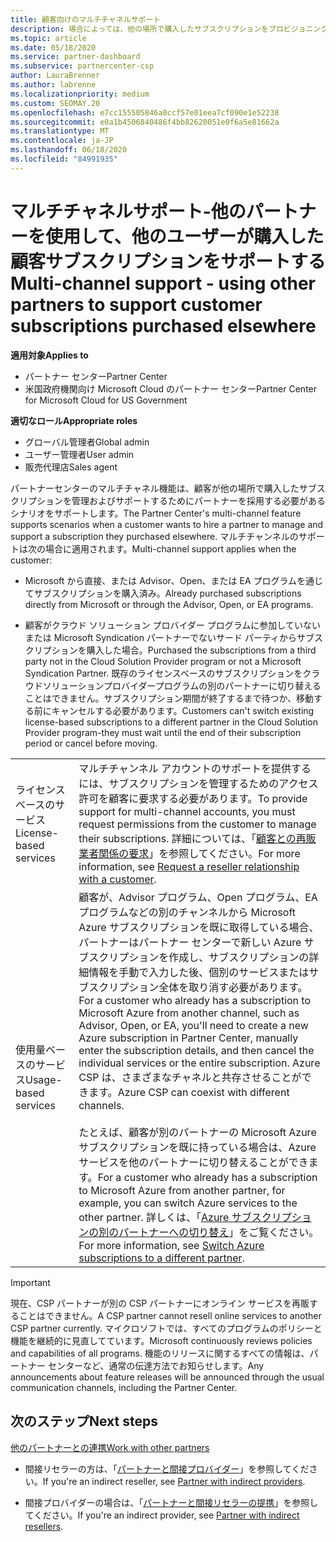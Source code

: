 ```yaml
---
title: 顧客向けのマルチチャネルサポート
description: 場合によっては、他の場所で購入したサブスクリプションをプロビジョニングし、サポートすることをお客様にお勧めします。
ms.topic: article
ms.date: 05/18/2020
ms.service: partner-dashboard
ms.subservice: partnercenter-csp
author: LauraBrenner
ms.author: labrenne
ms.localizationpriority: medium
ms.custom: SEOMAY.20
ms.openlocfilehash: e7cc155505846a0ccf57e01eea7cf090e1e52238
ms.sourcegitcommit: e0a1b4506840486f4bb82620051e0f6a5e81662a
ms.translationtype: MT
ms.contentlocale: ja-JP
ms.lasthandoff: 06/18/2020
ms.locfileid: "84991935"
---
```

# <a name="multi-channel-support---using-other-partners-to-support-customer-subscriptions-purchased-elsewhere"></a><span data-ttu-id="c22fd-103">マルチチャネルサポート-他のパートナーを使用して、他のユーザーが購入した顧客サブスクリプションをサポートする</span><span class="sxs-lookup"><span data-stu-id="c22fd-103">Multi-channel support - using other partners to support customer subscriptions purchased elsewhere</span></span>

<span data-ttu-id="c22fd-104">**適用対象**</span><span class="sxs-lookup"><span data-stu-id="c22fd-104">**Applies to**</span></span>

- <span data-ttu-id="c22fd-105">パートナー センター</span><span class="sxs-lookup"><span data-stu-id="c22fd-105">Partner Center</span></span>
- <span data-ttu-id="c22fd-106">米国政府機関向け Microsoft Cloud のパートナー センター</span><span class="sxs-lookup"><span data-stu-id="c22fd-106">Partner Center for Microsoft Cloud for US Government</span></span>

<span data-ttu-id="c22fd-107">**適切なロール**</span><span class="sxs-lookup"><span data-stu-id="c22fd-107">**Appropriate roles**</span></span>

- <span data-ttu-id="c22fd-108">グローバル管理者</span><span class="sxs-lookup"><span data-stu-id="c22fd-108">Global admin</span></span>
- <span data-ttu-id="c22fd-109">ユーザー管理者</span><span class="sxs-lookup"><span data-stu-id="c22fd-109">User admin</span></span>
- <span data-ttu-id="c22fd-110">販売代理店</span><span class="sxs-lookup"><span data-stu-id="c22fd-110">Sales agent</span></span>

<span data-ttu-id="c22fd-111">パートナーセンターのマルチチャネル機能は、顧客が他の場所で購入したサブスクリプションを管理およびサポートするためにパートナーを採用する必要があるシナリオをサポートします。</span><span class="sxs-lookup"><span data-stu-id="c22fd-111">The Partner Center's multi-channel feature supports scenarios when a customer wants to hire a partner to manage and support a subscription they purchased elsewhere.</span></span> <span data-ttu-id="c22fd-112">マルチチャンネルのサポートは次の場合に適用されます。</span><span class="sxs-lookup"><span data-stu-id="c22fd-112">Multi-channel support applies when the customer:</span></span>

- <span data-ttu-id="c22fd-113">Microsoft から直接、または Advisor、Open、または EA プログラムを通じてサブスクリプションを購入済み。</span><span class="sxs-lookup"><span data-stu-id="c22fd-113">Already purchased subscriptions directly from Microsoft or through the Advisor, Open, or EA programs.</span></span>

- <span data-ttu-id="c22fd-114">顧客がクラウド ソリューション プロバイダー プログラムに参加していないまたは Microsoft Syndication パートナーでないサード パーティからサブスクリプションを購入した場合。</span><span class="sxs-lookup"><span data-stu-id="c22fd-114">Purchased the subscriptions from a third party not in the Cloud Solution Provider program or not a Microsoft Syndication Partner.</span></span> <span data-ttu-id="c22fd-115">既存のライセンスベースのサブスクリプションをクラウドソリューションプロバイダープログラムの別のパートナーに切り替えることはできません。サブスクリプション期間が終了するまで待つか、移動する前にキャンセルする必要があります。</span><span class="sxs-lookup"><span data-stu-id="c22fd-115">Customers can't switch existing license-based subscriptions to a different partner in the Cloud Solution Provider program-they must wait until the end of their subscription period or cancel before moving.</span></span>

| | |
|---------|---------|
|<span data-ttu-id="c22fd-116">ライセンスベースのサービス</span><span class="sxs-lookup"><span data-stu-id="c22fd-116">License-based services</span></span>    | <span data-ttu-id="c22fd-117">マルチチャンネル アカウントのサポートを提供するには、サブスクリプションを管理するためのアクセス許可を顧客に要求する必要があります。</span><span class="sxs-lookup"><span data-stu-id="c22fd-117">To provide support for multi-channel accounts, you must request permissions from the customer to manage their subscriptions.</span></span> <span data-ttu-id="c22fd-118">詳細については、「[顧客との再販業者関係の要求](request-a-relationship-with-a-customer.md)」を参照してください。</span><span class="sxs-lookup"><span data-stu-id="c22fd-118">For more information, see [Request a reseller relationship with a customer](request-a-relationship-with-a-customer.md).</span></span>   |
|<span data-ttu-id="c22fd-119">使用量ベースのサービス</span><span class="sxs-lookup"><span data-stu-id="c22fd-119">Usage-based services</span></span>     |  <span data-ttu-id="c22fd-120">顧客が、Advisor プログラム、Open プログラム、EA プログラムなどの別のチャンネルから Microsoft Azure サブスクリプションを既に取得している場合、パートナーはパートナー センターで新しい Azure サブスクリプションを作成し、サブスクリプションの詳細情報を手動で入力した後、個別のサービスまたはサブスクリプション全体を取り消す必要があります。</span><span class="sxs-lookup"><span data-stu-id="c22fd-120">For a customer who already has a subscription to Microsoft Azure from another channel, such as Advisor, Open, or EA, you'll need to create a new Azure subscription in Partner Center, manually enter the subscription details, and then cancel the individual services or the entire subscription.</span></span> <span data-ttu-id="c22fd-121">Azure CSP は、さまざまなチャネルと共存させることができます。</span><span class="sxs-lookup"><span data-stu-id="c22fd-121">Azure CSP can coexist with different channels.</span></span><br/><br/> <span data-ttu-id="c22fd-122">たとえば、顧客が別のパートナーの Microsoft Azure サブスクリプションを既に持っている場合は、Azure サービスを他のパートナーに切り替えることができます。</span><span class="sxs-lookup"><span data-stu-id="c22fd-122">For a customer who already has a subscription to Microsoft Azure from another partner, for example, you can switch Azure services to the other partner.</span></span>  <span data-ttu-id="c22fd-123">詳しくは、「[Azure サブスクリプションの別のパートナーへの切り替え](switch-azure-subscriptions-to-a-different-partner.md)」をご覧ください。</span><span class="sxs-lookup"><span data-stu-id="c22fd-123">For more information, see [Switch Azure subscriptions to a different partner](switch-azure-subscriptions-to-a-different-partner.md).</span></span> |

> [!IMPORTANT]  
> <span data-ttu-id="c22fd-124">現在、CSP パートナーが別の CSP パートナーにオンライン サービスを再販することはできません。</span><span class="sxs-lookup"><span data-stu-id="c22fd-124">A CSP partner cannot resell online services to another CSP partner currently.</span></span> <span data-ttu-id="c22fd-125">マイクロソフトでは、すべてのプログラムのポリシーと機能を継続的に見直してています。</span><span class="sxs-lookup"><span data-stu-id="c22fd-125">Microsoft continuously reviews policies and capabilities of all programs.</span></span> <span data-ttu-id="c22fd-126">機能のリリースに関するすべての情報は、パートナー センターなど、通常の伝達方法でお知らせします。</span><span class="sxs-lookup"><span data-stu-id="c22fd-126">Any announcements about feature releases will be announced through the usual communication channels, including the Partner Center.</span></span>

## <a name="next-steps"></a><span data-ttu-id="c22fd-127">次のステップ</span><span class="sxs-lookup"><span data-stu-id="c22fd-127">Next steps</span></span>

[<span data-ttu-id="c22fd-128">他のパートナーとの連携</span><span class="sxs-lookup"><span data-stu-id="c22fd-128">Work with other partners</span></span>](work-with-other-partners.md)

- <span data-ttu-id="c22fd-129">間接リセラーの方は、「[パートナーと間接プロバイダー](indirect-reseller-tasks-in-partner-center.md)」を参照してください。</span><span class="sxs-lookup"><span data-stu-id="c22fd-129">If you're an indirect reseller, see [Partner with indirect providers](indirect-reseller-tasks-in-partner-center.md).</span></span>

- <span data-ttu-id="c22fd-130">間接プロバイダーの場合は、「[パートナーと間接リセラーの提携](indirect-provider-tasks-in-partner-center.md)」を参照してください。</span><span class="sxs-lookup"><span data-stu-id="c22fd-130">If you're an indirect provider, see [Partner with indirect resellers](indirect-provider-tasks-in-partner-center.md).</span></span>
